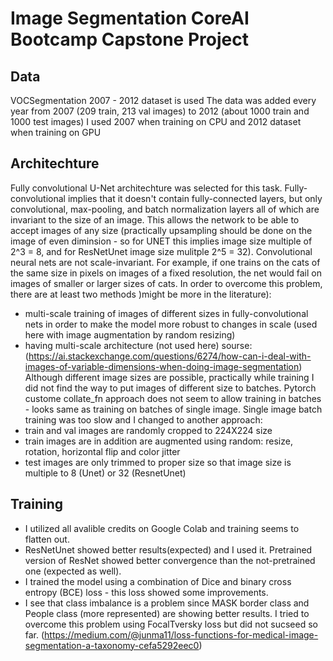 # Image Segmentation CoreAI Bootcamp Capstone Project


## Data
VOCSegmentation 2007 - 2012 dataset is used
The data was added every year from 2007 (209 train, 213 val images) to 2012 (about 1000 train and 1000 test images)
I used 2007 when training on CPU and 2012 dataset when training on GPU

## Architechture
Fully convolutional U-Net architechture was selected for this task. Fully-convolutional implies that it doesn't contain fully-connected layers, but only convolutional, max-pooling, and batch normalization layers all of which are invariant to the size of an image. This allows the network to be able to accept images of any size (practically upsampling should be done on the image of even diminsion - so for UNET this implies image size multiple of 2^3 = 8, and for ResNetUnet image size mulitple 2^5 = 32).
Convolutional neural nets are not scale-invariant. For example, if one trains on the cats of the same size in pixels on images of a fixed resolution, the net would fail on images of smaller or larger sizes of cats. In order to overcome this problem, there are at least two methods )might be more in the literature):
- multi-scale training of images of different sizes in fully-convolutional nets in order to make the model more robust to changes in scale (used here with image augmentation by random resizing)
- having multi-scale architecture (not used here) sourse: (https://ai.stackexchange.com/questions/6274/how-can-i-deal-with-images-of-variable-dimensions-when-doing-image-segmentation)
Although different image sizes are possible, practically while training I did not find the way to put images of different size to batches. Pytorch custome collate_fn approach does not seem to allow training in batches - looks same as training on batches of single image. Single image batch training was too slow and I changed to another approach:
- train and val images are randomly cropped to 224X224 size
- train images are in addition are augmented using random: resize, rotation, horizontal flip and color jitter
- test images are only trimmed to proper size so that image size is multiple to 8 (Unet) or 32 (ResnetUnet)

## Training
- I utilized all avalible credits on Google Colab and training seems to flatten out. 
- ResNetUnet showed better results(expected) and I used it. Pretrained version of ResNet showed better convergence than the not-pretrained one (expected as well).
- I trained the model using a combination of Dice and binary cross entropy (BCE) loss - this loss showed some improvements.
- I see that class imbalance is a problem since MASK border class and People class (more represented) are showing better results. I tried to overcome this problem using FocalTversky loss but did not sucseed so far. (https://medium.com/@junma11/loss-functions-for-medical-image-segmentation-a-taxonomy-cefa5292eec0)
